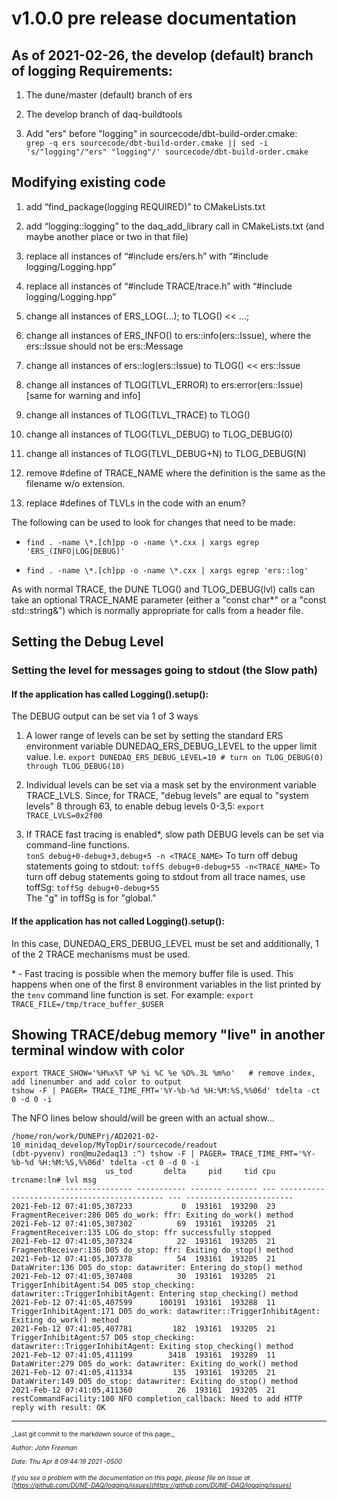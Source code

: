 # v1.0.0 pre release documentation
## As of 2021-02-26, the develop (default) branch of logging Requirements:


1. The dune/master (default) branch of ers


1. The develop branch of daq-buildtools


2. Add "ers" before "logging" in sourcecode/dbt-build-order.cmake:<br>
`grep -q ers sourcecode/dbt-build-order.cmake || sed -i 's/"logging"/"ers" "logging"/' sourcecode/dbt-build-order.cmake`

## Modifying existing code




1. add “find_package(logging REQUIRED)” to CMakeLists.txt


1. add “logging::logging” to the daq_add_library call in CMakeLists.txt (and maybe another place or two in that file)


1. replace all instances of “#include ers/ers.h” with “#include logging/Logging.hpp”


1. replace all instances of “#include TRACE/trace.h” with “#include logging/Logging.hpp”


1. change all instances of ERS_LOG(...); to TLOG() << ...;


1. change all instances of ERS_INFO() to ers::info(ers::Issue), where the ers::Issue should not be ers::Message


1. change all instances of ers::log(ers::Issue) to TLOG() << ers::Issue


1. change all instances of TLOG(TLVL_ERROR) to ers:error(ers::Issue) [same for warning and info]


1. change all instances of TLOG(TLVL_TRACE) to TLOG()


1. change all instances of TLOG(TLVL_DEBUG) to TLOG_DEBUG(0)


1. change all instances of TLOG(TLVL_DEBUG+N) to TLOG_DEBUG(N)


1. remove #define of TRACE_NAME where the definition is the same as the filename w/o extension.


1. replace #defines of TLVLs in the code with an enum?


<p>The following can be used to look for changes that need to be made:


* `find . -name \*.[ch]pp -o -name \*.cxx | xargs egrep 'ERS_(INFO|LOG|DEBUG)'`

* `find . -name \*.[ch]pp -o -name \*.cxx | xargs egrep 'ers::log'`

As with normal TRACE, the DUNE TLOG() and TLOG_DEBUG(lvl) calls can take an optional TRACE_NAME parameter (either
a "const char*" or a "const std::string&") which is normally appropriate for calls from a header file.

## Setting the Debug Level

### Setting the level for messages going to stdout (the Slow path)

#### If the application has called Logging().setup():
The DEBUG output can be set via 1 of 3 ways


1. A lower range of levels can be set by setting the standard ERS environment variable DUNEDAQ_ERS_DEBUG_LEVEL to the upper limit value. I.e. `export DUNEDAQ_ERS_DEBUG_LEVEL=10 # turn on TLOG_DEBUG(0) through TLOG_DEBUG(10)`


2. Individual levels can be set via a mask set by the environment variable TRACE_LVLS.
Since, for TRACE, "debug levels" are equal to "system levels" 8 through 63, to enable debug levels 0-3,5:
`export TRACE_LVLS=0x2f00`


3. If TRACE fast tracing is enabled*, slow path DEBUG levels can be set via command-line functions.<br>
`tonS debug+0-debug+3,debug+5 -n <TRACE_NAME>`<be>
To turn off debug statements going to stdout: `toffS debug+0-debug+55 -n<TRACE_NAME>`
To turn off debug statements going to stdout from all trace names, use toffSg: `toffSg debug+0-debug+55`  
The "g" in toffSg is for "global."

#### If the application has not called Logging().setup():
In this case, DUNEDAQ_ERS_DEBUG_LEVEL must be set and additionally, 1 of the 2 TRACE mechanisms must be used.

\* - Fast tracing is possible when the memory buffer file is used. This happens when one of the first 8 environment variables in the list printed by the `tenv` command line function is set. For example: `export TRACE_FILE=/tmp/trace_buffer_$USER`

## Showing TRACE/debug memory "live" in another terminal window with color

```
export TRACE_SHOW='%H%x%T %P %i %C %e %O%.3L %m%o'   # remove index, add linenumber and add color to output
tshow -F | PAGER= TRACE_TIME_FMT='%Y-%b-%d %H:%M:%S,%%06d' tdelta -ct 0 -d 0 -i
```
The NFO lines below should/will be green with an actual show...
```
/home/ron/work/DUNEPrj/AD2021-02-10_minidaq_develop/MyTopDir/sourcecode/readout
(dbt-pyvenv) ron@mu2edaq13 :^) tshow -F | PAGER= TRACE_TIME_FMT='%Y-%b-%d %H:%M:%S,%%06d' tdelta -ct 0 -d 0 -i
                     us_tod       delta     pid     tid cpu                                  trcname:ln# lvl msg                     
           ---------------- ----------- ------- ------- --- -------------------------------------------- --- ------------------------
2021-Feb-12 07:41:05,307233           0  193161  193290  23                         FragmentReceiver:286 D05 do_work: ffr: Exiting do_work() method
2021-Feb-12 07:41:05,307302          69  193161  193205  21                         FragmentReceiver:135 LOG do_stop: ffr successfully stopped
2021-Feb-12 07:41:05,307324          22  193161  193205  21                         FragmentReceiver:136 D05 do_stop: ffr: Exiting do_stop() method
2021-Feb-12 07:41:05,307378          54  193161  193205  21                               DataWriter:136 D05 do_stop: datawriter: Entering do_stop() method
2021-Feb-12 07:41:05,307408          30  193161  193205  21                       TriggerInhibitAgent:54 D05 stop_checking: datawriter::TriggerInhibitAgent: Entering stop_checking() method
2021-Feb-12 07:41:05,407599      100191  193161  193288  11                      TriggerInhibitAgent:171 D05 do_work: datawriter::TriggerInhibitAgent: Exiting do_work() method
2021-Feb-12 07:41:05,407781         182  193161  193205  21                       TriggerInhibitAgent:57 D05 stop_checking: datawriter::TriggerInhibitAgent: Exiting stop_checking() method
2021-Feb-12 07:41:05,411199        3418  193161  193289  11                               DataWriter:279 D05 do_work: datawriter: Exiting do_work() method
2021-Feb-12 07:41:05,411334         135  193161  193205  21                               DataWriter:149 D05 do_stop: datawriter: Exiting do_stop() method
2021-Feb-12 07:41:05,411360          26  193161  193205  21                      restCommandFacility:100 NFO completion_callback: Need to add HTTP reply with result: OK

```

-----

<font size="1">
_Last git commit to the markdown source of this page:_


_Author: John Freeman_

_Date: Thu Apr 8 09:44:19 2021 -0500_

_If you see a problem with the documentation on this page, please file an Issue at [https://github.com/DUNE-DAQ/logging/issues](https://github.com/DUNE-DAQ/logging/issues)_
</font>
